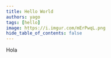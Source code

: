 ```yaml
---
title: Hello World
authors: yago
tags: [hello]
image: https://i.imgur.com/mErPwqL.png
hide_table_of_contents: false
---
```


Hola
